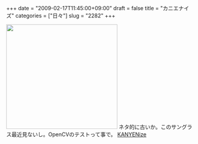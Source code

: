 +++
date = "2009-02-17T11:45:00+09:00"
draft = false
title = "カニエナイズ"
categories = ["日々"]
slug = "2282"
+++

<img src="http://ieiriblog.img.jugem.jp/20090217_531517.png" width="296" height="280" alt="" class="pict" />
ネタ的に古いか。このサングラス最近見ないし。OpenCVのテストって事で。
<a href="http://w.ikenie.com/kanyenize" target="_blank">KANYENize</a>

